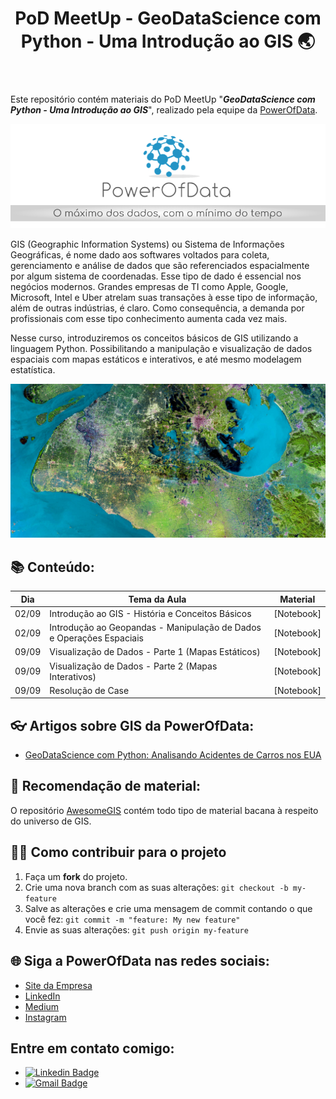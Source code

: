 <header> 
<h1>PoD MeetUp - GeoDataScience com Python - Uma Introdução ao GIS 🌏</h1>
</header>


Este repositório contém materiais do PoD MeetUp "**_GeoDataScience com Python - Uma Introdução ao GIS_**", realizado pela equipe da [PowerOfData](https://www.powerofdata.com.br/#fale-conosco).

![PoD Slogan](https://github.com/gusbruschi13/PoD_MeetUp_GIS_in_Python/blob/master/images/pod_slogan.png)

GIS (Geographic Information Systems) ou Sistema de Informações Geográficas, é nome dado aos softwares voltados para coleta, gerenciamento e análise de dados que são referenciados espacialmente por algum sistema de coordenadas. Esse tipo de dado é essencial nos negócios modernos. Grandes empresas de TI como Apple, Google, Microsoft, Intel e Uber atrelam suas transações à esse tipo de informação, além de outras indústrias, é claro. Como consequência, a demanda por profissionais com esse tipo conhecimento aumenta cada vez mais.

Nesse curso, introduziremos os conceitos básicos de GIS utilizando a linguagem Python. Possibilitando a manipulação e visualização de dados espaciais com mapas estáticos e interativos, e até mesmo modelagem estatística.

![Países Baixos](https://github.com/gusbruschi13/PoD_MeetUp_GIS_in_Python/blob/master/images/paises_baixos.jpg)
 

## 📚 Conteúdo:

**Dia**| **Tema da Aula** | **Material**
------------ | ------------ | -------------
02/09 | Introdução ao GIS - História e Conceitos Básicos | [Notebook]
02/09 | Introdução ao Geopandas - Manipulação de Dados e Operações Espaciais | [Notebook]
09/09 | Visualização de Dados - Parte 1 (Mapas Estáticos)| [Notebook]
09/09 | Visualização de Dados - Parte 2 (Mapas Interativos)| [Notebook]
09/09 | Resolução de Case| [Notebook]


## 👓 Artigos sobre GIS da PowerOfData:

- [GeoDataScience com Python: Analisando Acidentes de Carros nos EUA](https://medium.com/powerofdata/geodatascience-com-python-analisando-acidentes-de-carros-nos-eua-86a8c35554bf)


## 🚥 Recomendação de material:

O repositório [AwesomeGIS](https://github.com/sshuair/awesome-gis) contém todo tipo de material bacana à respeito do universo de GIS.


## 💪🏾 Como contribuir para o projeto

1. Faça um **fork** do projeto.
2. Crie uma nova branch com as suas alterações: `git checkout -b my-feature`
3. Salve as alterações e crie uma mensagem de commit contando o que você fez: `git commit -m "feature: My new feature"`
4. Envie as suas alterações: `git push origin my-feature`

## 🌐 Siga a PowerOfData nas redes sociais:

* [Site da Empresa](https://www.powerofdata.com.br/#fale-conosco)
* [LinkedIn](https://www.linkedin.com/company/powerofdata/)
* [Medium](https://medium.com/powerofdata)
* [Instagram](https://www.instagram.com/powerofdata/)

## Entre em contato comigo:

* [![Linkedin Badge](https://img.shields.io/badge/-LinkedIn-blue?style=flat-square&logo=Linkedin&logoColor=white&link=https://www.linkedin.com/in/gustavo-bruschi/)](https://www.linkedin.com/in/gustavo-bruschi/) 
* [![Gmail Badge](https://img.shields.io/badge/-gustavo.bruschi@powerofdata.com.br-c14438?style=flat-square&logo=Gmail&logoColor=white&link=mailto:gustavo.bruschi@powerofdata.com.br)](mailto:gustavo.bruschi@powerofdata.com.br)
